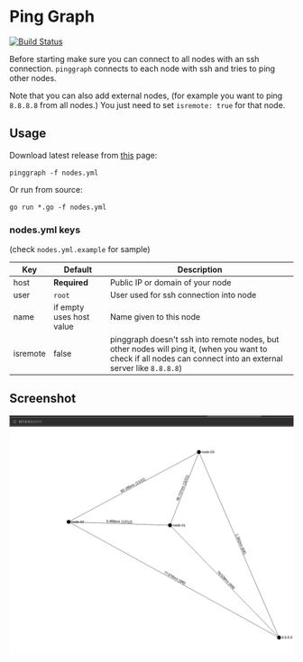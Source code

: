 # Ping Graph

[![Build Status](https://travis-ci.org/aliva/pinggraph.svg?branch=master)](https://travis-ci.org/aliva/pinggraph)

Before starting make sure you can connect to all nodes with an ssh connection. `pinggraph` connects to each node with ssh and tries to ping other nodes.

Note that you can also add external nodes, (for example you want to ping `8.8.8.8` from all nodes.) You just need to set `isremote: true` for that node.

## Usage

Download latest release from [this](https://github.com/aliva/pinggraph/releases/latest) page:

```
pinggraph -f nodes.yml
```

Or run from source:

```
go run *.go -f nodes.yml
```

### nodes.yml keys

(check `nodes.yml.example` for sample)

| Key      | Default      | Description |
| ---      | ------------ | ----------- |
| host     | **Required** | Public IP or domain of your node |
| user     | `root`         | User used for ssh connection into node
| name     | if empty uses host value | Name given to this node |
| isremote | false        | pinggraph doesn't ssh into remote nodes, but other nodes will ping it, (when you want to check if all nodes can connect into an external server like `8.8.8.8`)

## Screenshot

![screenshot](/screenshot.png)
